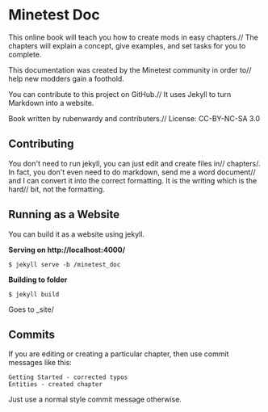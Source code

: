 Minetest Doc
============

This online book will teach you how to create mods in easy chapters.//
The chapters will explain a concept, give examples, and set tasks for you to complete.

This documentation was created by the Minetest community in order to//
help new modders gain a foothold.

You can contribute to this project on GitHub.//
It uses Jekyll to turn Markdown into a website.

Book written by rubenwardy and contributers.//
License: CC-BY-NC-SA 3.0

Contributing
------------

You don't need to run jekyll, you can just edit and create files in//
chapters/. In fact, you don't even need to do markdown, send me a word document//
and I can convert it into the correct formatting. It is the writing which is the hard//
bit, not the formatting.

Running as a Website
--------------------

You can build it as a website using jekyll.

**Serving on http://localhost:4000/**

```
$ jekyll serve -b /minetest_doc
```

**Building to folder**

```
$ jekyll build
```

Goes to _site/

Commits
-------

If you are editing or creating a particular chapter, then use commit messages like this:

```
Getting Started - corrected typos
Entities - created chapter
```

Just use a normal style commit message otherwise.
